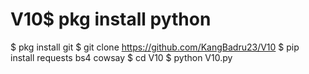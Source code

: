 # V10$ pkg install python
$ pkg install git
$ git clone https://github.com/KangBadru23/V10
$ pip install requests bs4 cowsay
$ cd V10
$ python V10.py
